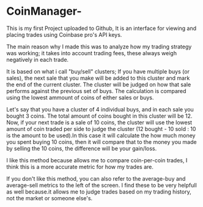 # CoinManager-

This is my first Project uploaded to Github, It is an interface for viewing and placing trades
using Coinbase pro's API keys.

The main reason why I made this was to analyze how my trading
strategy was working; it takes into account trading fees, these always weigh negatively in each
trade.

It is based on what i call "buy/sell" clusters; If you have multiple buys (or sales), the
next sale that you make will be added to this cluster and mark the end of the current cluster. The cluster will be judged on how that sale
performs against the previous set of buys. The calculation is compared using the lowest ammount
of coins of either sales or buys.

Let's say that you have a cluster of 4 individual buys, and in each sale you bought 3 coins. The
total amount of coins bought in this cluster will be 12. Now, if your next trade is a sale of 10
coins, the cluster will use the lowest amount of coin traded per side to judge the cluster
(12 bought - 10 sold : 10 is the amount to be used).In this case it will calculate the how much
money you spent buying 10 coins, then it will compare that to the money you made by selling the 10
coins, the difference will be your gain/loss.

I like this method because allows me to compare coin-per-coin trades, I think this is a more
accurate metric for how my trades are.

If you don't like this method, you can also refer to the average-buy and average-sell
metrics to the left of the screen. I find these to be very helpfull as well because.it allows me to
judge trades based on my trading history, not the market or someone else's. 
